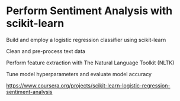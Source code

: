 # Perform Sentiment Analysis with scikit-learn

Build and employ a logistic regression classifier using scikit-learn

Clean and pre-process text data

Perform feature extraction with The Natural Language Toolkit (NLTK)

Tune model hyperparameters and evaluate model accuracy

https://www.coursera.org/projects/scikit-learn-logistic-regression-sentiment-analysis

